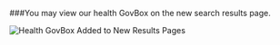 ###You may view our health GovBox on the new search results page. 

![Health GovBox Added to New Results Pages](https://9fddeb862c037f6d2190-f1564c64756a8cfee25b6b19953b1d23.ssl.cf2.rackcdn.com/feature-2014-02-01-newserp-health-gb.png "Health GovBox Added to New Results Pages")
